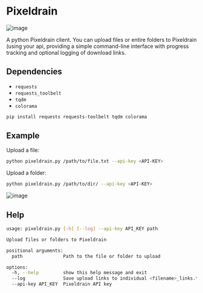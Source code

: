 # Pixeldrain
![image](https://i.postimg.cc/50y4ydnf/image.png)

A python Pixeldrain client. You can upload files or entire folders to Pixeldrain (using your api, providing a simple command-line interface with progress tracking and optional logging of download links.

## Dependencies

- `requests`
- `requests_toolbelt`
- `tqdm`
- `colorama`

```bash
pip install requests requests-toolbelt tqdm colorama
```

## Example

Upload a file:

```bash
python pixeldrain.py /path/to/file.txt --api-key <API-KEY>
```

Upload a folder:

```bash
python pixeldrain.py /path/to/dir/ --api-key <API-KEY>
```
![image](https://i.postimg.cc/J0dB05NC/2.png)

## Help

```bash
usage: pixeldrain.py [-h] [--log] --api-key API_KEY path

Upload files or folders to Pixeldrain

positional arguments:
  path               Path to the file or folder to upload

options:
  -h, --help         show this help message and exit
  --log              Save upload links to individual <filename>_links.txt files
  --api-key API_KEY  Pixeldrain API key
```


